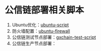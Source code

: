 # 公信链部署相关脚本

1. Ubuntu优化：[ubuntu-script](https://github.com/gxcdac/gxchain-script/tree/master/ubuntu-script)
2. 防火墙配置：[ubuntu-firewall](https://github.com/gxcdac/gxchain-script/tree/master/ubuntu-script#%E9%98%B2%E7%81%AB%E5%A2%99%E8%AE%BE%E7%BD%AE)
3. 公信链测试节点部署：[gxchain-test-script](https://github.com/gxcdac/gxchain-script/tree/master/gxchain-test-script)
4. 公信链生产节点部署：



